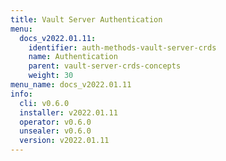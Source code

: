 ```yaml
---
title: Vault Server Authentication
menu:
  docs_v2022.01.11:
    identifier: auth-methods-vault-server-crds
    name: Authentication
    parent: vault-server-crds-concepts
    weight: 30
menu_name: docs_v2022.01.11
info:
  cli: v0.6.0
  installer: v2022.01.11
  operator: v0.6.0
  unsealer: v0.6.0
  version: v2022.01.11
---
```


